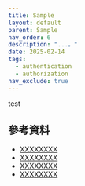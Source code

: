 ```yaml
---
title: Sample
layout: default
parent: Sample
nav_order: 6
description: "...。"
date: 2025-02-14
tags:
  - authentication
  - authorization
nav_exclude: true
---
```


test



## 參考資料
- <a target="_blank" href="">XXXXXXXX</a>
- <a target="_blank" href="">XXXXXXXX</a>
- <a target="_blank" href="">XXXXXXXX</a>
- <a target="_blank" href="">XXXXXXXX</a>